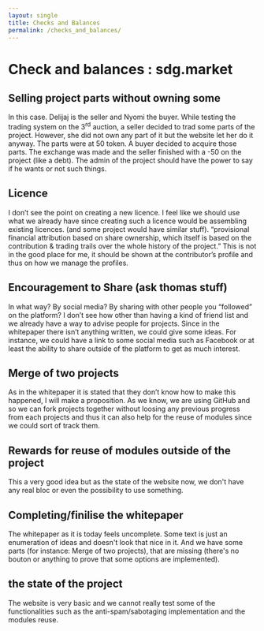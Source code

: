 ```yaml
---
layout: single
title: Checks and Balances
permalink: /checks_and_balances/
---
```


# Check and balances : sdg.market

## Selling project parts without owning some
In this case. Delijaj is the seller and Nyomi the buyer.
While testing the trading system on the 3<sup>rd</sup> auction, a seller decided to trad some parts of the project.
However, she did not own any part of it but the website let her do it anyway. The parts were at 50 token. A buyer
decided to acquire those parts. The exchange was made and the seller finished with a -50 on the project (like a debt).
The admin of the project should have the power to say if he wants or not such things.

## Licence
I don’t see the point on creating a new licence. I feel like we should use what we already have since creating such a licence
would be assembling existing licences. (and some project would have similar stuff).
“provisional financial attribution based on share ownership, which itself is based on the contribution & trading trails
over the whole history of the project.” This is not in the good place for me, it should be shown at the contributor’s
profile and thus on how we manage the profiles.

## Encouragement to Share (ask thomas stuff)
In what way? By social media? By sharing with other people you “followed” on the platform?
I don’t see how other than having a kind of friend list and we already have a way to advise people for projects.
Since in the whitepaper there isn’t anything written, we could give some ideas.
For instance, we could have a link to some social media such as Facebook or at least the ability to share outside of the platform to get as much interest.

## Merge of two projects
As in the whitepaper it is stated that they don’t know how to make this happened, I will make a proposition.
As we know, we are using GitHub and so we can fork projects together without loosing any previous progress from each projects and thus it can also help for the reuse of modules since we could sort of track them.

## Rewards for reuse of modules outside of the project
This a very good idea but as the state of the website now, we don't have any real bloc or even the possibility to use something.

## Completing/finilise the whitepaper
The whitepaper as it is today feels uncomplete. Some text is just an enumeration of ideas and doesn't look that nice in it. And we have some parts (for instance: Merge of two projects), that are missing (there's no bouton or anything to prove that some options are implemented).

## the state of the project
The website is very basic and we cannot really test some of the functionalities such as the anti-spam/sabotaging implementation and the modules reuse.
